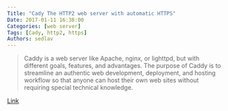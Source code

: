 ```yaml
---
Title: "Cady The HTTP2 web server with automatic HTTPS"
Date: 2017-01-11 16:38:00
Categories: [web server]
Tags: [Cady, http2, https]
Authors: sedlav
---
```


> Caddy is a web server like Apache, nginx, or lighttpd, but with different goals, features, and advantages. The purpose of Caddy is to streamline an authentic web development, deployment, and hosting workflow so that anyone can host their own web sites without requiring special technical knowledge.

[Link](https://caddyserver.com/)

